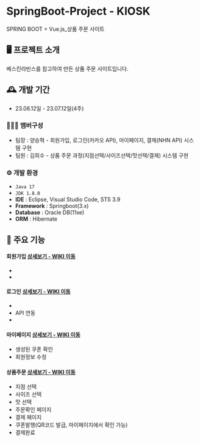 # SpringBoot-Project - KIOSK
SPRING BOOT + Vue.js_상품 주문 사이트


## 🖥️ 프로젝트 소개
베스킨라빈스를 참고하여 만든 상품 주문 사이트입니다.
<br>

## 🕰️ 개발 기간
* 23.06.12일 - 23.07.12일(4주)

### 🧑‍🤝‍🧑 맴버구성
- 팀장 : 양승혁 - 회원가입, 로그인(카카오 API), 마이페이지, 결제(NHN API) 시스템 구현
- 팀원 : 김희수 - 상품 주문 과정(지점선택/사이즈선택/맛선택/결제) 시스템 구현


### ⚙️ 개발 환경
- `Java 17`
- `JDK 1.8.0`
- **IDE** : Eclipse, Visual Studio Code, STS 3.9
- **Framework** : Springboot(3.x)
- **Database** : Oracle DB(11xe)
- **ORM** : Hibernate

## 📌 주요 기능
#### 회원가입 <a href="" >상세보기 - WIKI 이동</a>
- 
- 
#### 로그인 <a href="" >상세보기 - WIKI 이동</a>
-
- API 연동
- 
#### 마이페이지 <a href="" >상세보기 - WIKI 이동</a>
- 생성된 쿠폰 확인
- 회원정보 수정
  
#### 상품주문 <a href="" >상세보기 - WIKI 이동</a>
- 지점 선택
- 사이즈 선택
- 맛 선택
- 주문확인 페이지
- 결제 페이지
- 쿠폰발행(QR코드 발급, 마이페이지에서 확인 가능)
- 결제완료

